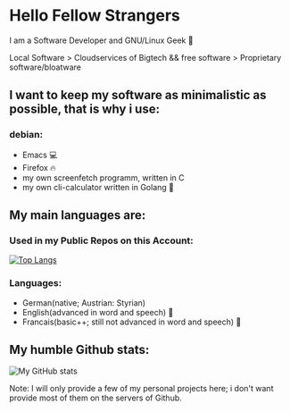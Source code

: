 # Hello Fellow Strangers

I am a Software Developer and GNU/Linux Geek 🐧

Local Software > Cloudservices of Bigtech && free software > Proprietary software/bloatware

## I want to keep my software as minimalistic as possible, that is why i use:
### debian:
- Emacs 💻
- Firefox 🔥
- my own screenfetch programm, written in C 
- my own cli-calculator written in Golang 🧮
## My main languages are:
### Used in my Public Repos on this Account:

[![Top Langs](https://github-readme-stats.vercel.app/api/top-langs/?username=666hwll)](https://github.com/anuraghazra/github-readme-stats)

### Languages:
- German(native; Austrian: Styrian) 
- English(advanced in word and speech) 🏴󠁧󠁢󠁥󠁮󠁧󠁿
- Francais(basic++; still not advanced in word and speech) 🥖
## My humble Github stats:
![My GitHub stats](https://github-readme-stats.vercel.app/api?username=666hwll)

Note: I will only provide a few of my personal projects here; i don't want provide most of them
on the servers of Github.
